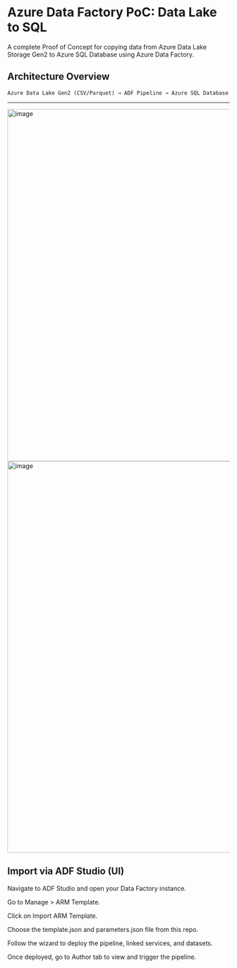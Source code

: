 # Azure Data Factory PoC: Data Lake to SQL

A complete Proof of Concept for copying data from Azure Data Lake Storage Gen2 to Azure SQL Database using Azure Data Factory.

## Architecture Overview

```plaintext
Azure Data Lake Gen2 (CSV/Parquet) → ADF Pipeline → Azure SQL Database
```
---

<img width="797" alt="image" src="https://github.com/user-attachments/assets/8f2a5b12-0b3d-4179-b8ad-458b5a6e7510" />

<img width="886" alt="image" src="https://github.com/user-attachments/assets/e978a62c-de67-4bdb-9a2e-7400c15004b4" />


## Import via ADF Studio (UI)

Navigate to ADF Studio and open your Data Factory instance.

Go to Manage > ARM Template.

Click on Import ARM Template.

Choose the template.json and parameters.json file from this repo.

Follow the wizard to deploy the pipeline, linked services, and datasets.

Once deployed, go to Author tab to view and trigger the pipeline.




